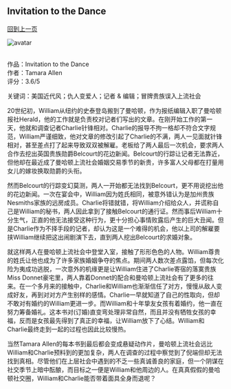 ## Invitation to the Dance
[回到上一页](https://boheme13.github.io/Reviews/)  &nbsp;&nbsp;


![avatar](https://images.fineartamerica.com/images/artworkimages/mediumlarge/2/newspaper-digital-remastered-edition-joseph-christian-leyendecker.jpg)
<br>
<br>


作品：Invitation to the Dance <br>
作者：Tamara Allen <br>
评分：3.6/5 <br>

关键词：美国近代风；仇人变爱人；记者 & 编辑；冒牌贵族误入上流社会

20世纪初，William从纽约的史泰登岛搬到了曼哈顿，作为报纸编辑入职了曼哈顿报社Herald，他的工作就是负责校对记者们写出的文章。在刚开始工作的第一天，他就和调查记者Charlie针锋相对。Charlie的报导不拘一格却不符合文字规范，William严谨细致，他对文章的修改引起了Charlie的不满，两人一见面就针锋相对，甚至差点打了起来导致双双被解雇。老板给了两人最后一次机会，要求两人合作去挖出英国贵族勋爵Belcourt的花边新闻。Belcourt的行踪让记者无法靠近，但他却在最近成了曼哈顿上流社会婚姻交易季节的新贵，许多富人父母都在打量用女儿的嫁妆换取勋爵的头衔。

然而Belcourt的行踪变幻莫测，两人一开始都无法找到Belcourt，更不用说挖出他的花边新闻。一次在宴会中，William因为姓氏相同，被意外错认为是加州贵族Nesmiths家族的远房成员。Charlie将错就错，将William介绍给众人，并谎称自己是William的秘书，两人因此拿到了接触Belcourt的通行证。然而事后William十分生气，正直的他无法接受这种行为，更十分担心事情败露后产生的巨大丑闻。但是Charlie作为不择手段的记者，却认为这是一个难得的机会，他以上司的解雇要挟William继续把这出闹剧演下去，直到两人挖出Belcourt的求婚对象。

就这样两人在曼哈顿上流社会中登堂入室，接触了形形色色的人物。William尊贵的姓氏让他也成为了许多家族婚姻争夺的焦点。期间两人数次差点露馅，但每次化险为夷成功逃脱，一次意外的机缘更是让William住进了Charlie寄宿的落寞贵族Miss Donnet豪宅里，两人靠着Donnet的配合和曼哈顿上流社会有了更多的往来。在一个多月来的接触中，Charlie和William也渐渐信任了对方，慢慢从敌人变成好友，再到对对方产生别样的感情。Charlie一早就知道了自己的性取向，但却不敢对有婚约的William更进一步。而William和十年挚友女孩有着婚约，他一直在努力筹备婚礼。这本书对(订婚)直变弯处理非常自然，而且并没有牺牲女孩的幸福，反而是女孩最先得到了真正的幸福，让William放下了心结。William和Charlie最终走到一起的过程也因此比较慢热。

当然Tamara Allen的每本书到最后都会变成悬疑动作片，曼哈顿上流社会远比William和Charlie预料到的更加复杂，两人在调查的过程中察觉到了倪端但却无法找到真相。尽管他们在上层社会中遇到的不乏一些真诚善良的家庭，但一个阴谋在社交季节上暗中酝酿，而目标之一便是William和他周边的人。在真真假假的曼哈顿社交圈，William和Charlie能否带着面具全身而退呢？